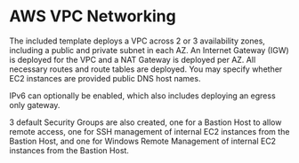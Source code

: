 # AWS VPC Networking
The included template deploys a VPC across 2 or 3 availability zones, including a public and private subnet in each AZ. An Internet Gateway (IGW) is deployed for the VPC and a NAT Gateway is deployed per AZ. All necessary routes and route tables are deployed. You may specify whether EC2 instances are provided public DNS host names.

IPv6 can optionally be enabled, which also includes deploying an egress only gateway. 

3 default Security Groups are also created, one for a Bastion Host to allow remote access, one for SSH management of internal EC2 instances from the Bastion Host, and one for Windows Remote Management of internal EC2 instances from the Bastion Host.


